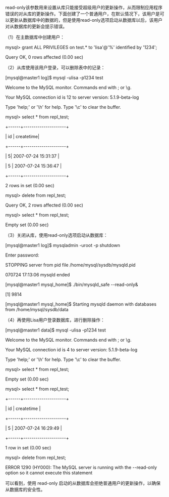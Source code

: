 

read-only该参数用来设置从库只能接受超级用户的更新操作，从而限制应用程序错误的对从库的更新操作。下面创建了一个普通用户，在默认情况下，该用户是可以更新从数据库中的数据的，但是使用read-only选项启动从数据库以后，该用户对从数据库的更新会提示错误。

（1）在主数据库中创建用户：

mysql> grant ALL PRIVILEGES on test.* to 'lisa'@'%' identified by '1234';

Query OK, 0 rows affected (0.00 sec)

（2）从库使用该用户登录，可以删除表中的记录：

[mysql@master1 log]$ mysql -ulisa -p1234 test

Welcome to the MySQL monitor. Commands end with ; or \g.

Your MySQL connection id is 12 to server version: 5.1.9-beta-log

Type 'help;' or '\h' for help. Type '\c' to clear the buffer.

mysql> select * from repl_test;

+------+---------------------+

| id | createtime|

+------+---------------------+

| 5| 2007-07-24 15:31:37 |

| 5 | 2007-07-24 15:36:47 |

+------+---------------------+

2 rows in set (0.00 sec)

mysql> delete from repl_test;

Query OK, 2 rows affected (0.00 sec)

mysql> select * from repl_test;

Empty set (0.00 sec)

（3）关闭从库，使用read-only选项启动从数据库：

[mysql@master1 log]$ mysqladmin -uroot -p shutdown

Enter password:

STOPPING server from pid file /home/mysql/sysdb/mysqld.pid

070724 17:13:06 mysqld ended

[mysql@master1 mysql_home]$ ./bin/mysqld_safe --read-only&

[1] 9814

[mysql@master1 mysql_home]$ Starting mysqld daemon with databases from /home/mysql/sysdb/data

（4）再使用Lisa用户登录数据库，进行删除操作：

[mysql@master1 data]$ mysql -ulisa -p1234 test

Welcome to the MySQL monitor. Commands end with ; or \g.

Your MySQL connection id is 4 to server version: 5.1.9-beta-log

Type 'help;' or '\h' for help. Type '\c' to clear the buffer.

mysql> select * from repl_test;

Empty set (0.00 sec)

mysql> select * from repl_test;

+------+---------------------+

| id | createtime |

+------+---------------------+

| 5 | 2007-07-24 16:29:49 |

+------+---------------------+

1 row in set (0.00 sec)

mysql> delete from repl_test;

ERROR 1290 (HY000): The MySQL server is running with the --read-only option so it cannot execute this statement

可以看到，使用 read-only 启动的从数据库会拒绝普通用户的更新操作，以确保从数据库的安全性。



